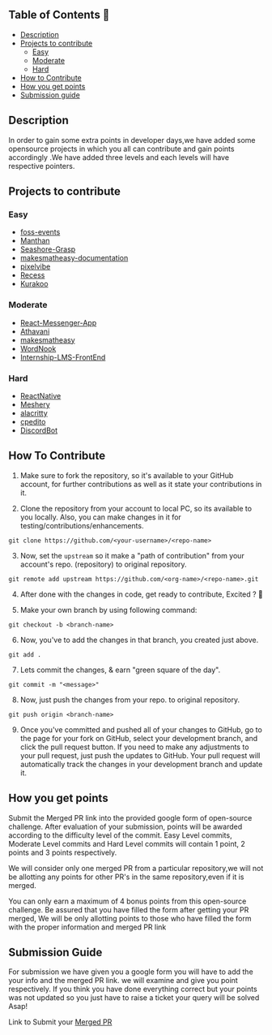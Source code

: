 ## Table of Contents 📕
- [Description](#description)
- [Projects to contribute](#projects-to-contribute)
  - [Easy]()
  - [Moderate]()
  - [Hard]()
- [How to Contribute](#how-to-contribute)
- [How you get points](#how-you-get-points)
- [Submission guide](#submission-guide)
## Description 
In order to gain some extra points in developer days,we have added some opensource projects in which you all can contribute and gain points accordingly .We have added three levels and each levels will have respective pointers.

## Projects to contribute 
### Easy
 - [foss-events](https://github.com/DSC-JSS-NOIDA/foss-events)
 - [Manthan](https://github.com/Manthan933/Manthan )
 - [Seashore-Grasp](https://github.com/sonaljain067/Seashore-Grasp)
 - [makesmatheasy-documentation](https://github.com/makesmatheasy/makesmatheasy-documentation)
 - [pixelvibe](https://github.com/ankitapuri/pixelvibe)
 - [Recess](https://github.com/avinashkranjan/Recess)
 - [Kurakoo](https://github.com/purnima143/Kurakoo)
 
 ### Moderate 
 - [React-Messenger-App](https://github.com/DhairyaBahl/React-Messenger-App)
 - [Athavani](https://github.com/Tejas1510/Athavani)
 - [makesmatheasy](https://github.com/makesmatheasy/makesmatheasy)
 - [WordNook](https://github.com/ALPHAVIO/WordNook)
 - [Internship-LMS-FrontEnd](https://github.com/praveenscience/Internship-LMS-FrontEnd)
 <!-- - [WordNook](https://github.com/ALPHAVIO/WordNook) -->

 ### Hard
 - [ReactNative](https://github.com/facebook/react-native/labels/Good%20first%20issue)
 - [Meshery](https://github.com/meshery/meshery/labels/good%20first%20issue)
 - [alacritty](https://github.com/alacritty/alacritty)
 - [cpedito](https://github.com/cpeditor/cpeditor/)
 - [DiscordBot](https://github.com/python-discord/bot)


## How To Contribute 
1. Make sure to fork the repository, so it's available to your GitHub account, for further contributions as well as it state your contributions in it.


2. Clone the repository from your account to local PC, so its available to you locally. Also, you can make changes in it for testing/contributions/enhancements.

```
git clone https://github.com/<your-username>/<repo-name>
```

3. Now, set the `upstream` so it make a "path of contribution" from your account's repo. (repository) to original repository.


```
git remote add upstream https://github.com/<org-name>/<repo-name>.git
```

4. After done with the changes in code, get ready to contribute, Excited ? :star_struck: 

5. Make your own branch by using following command:
```
git checkout -b <branch-name>
```

6. Now, you've to add the changes in that branch, you created just above.
```
git add .
```
7. Lets commit the changes, & earn "green square of the day".
```
git commit -m "<message>"
```
8. Now, just push the changes from your repo. to original repository.
```
git push origin <branch-name>
```
9. Once you've committed and pushed all of your changes to GitHub, go to the page for your fork on GitHub, select your development branch, and click the pull request button. If you need to make any adjustments to your pull request, just push the updates to GitHub. Your pull request will automatically track the changes in your development branch and update it.

## How you get points 
Submit the Merged PR link into the provided google form of open-source challenge. After evaluation of your submission, points will be awarded according to the difficulty level of the commit. Easy Level commits, Moderate Level commits and Hard Level commits will contain 1 point, 2 points and 3 points respectively.

We will consider only one merged PR from a particular repository,we will not be allotting any points for other PR's in the same repository,even if it is merged.


You can only earn a maximum of 4 bonus points from this open-source challenge. Be assured that you have filled the form after getting your PR merged, We will be only allotting points to those who have filled the form with the proper information and merged PR link


## Submission Guide 
For submission we have given you a google form you will have to add the your info and the merged PR link. 
we will examine and give you point respectively.
If you think you have done everything correct but your points was not updated so you just have to raise a ticket your query will be solved Asap!


Link to Submit your [Merged PR](https://docs.google.com/forms/d/e/1FAIpQLScJqo7HMOwbHZp8LLvixKprvfC9ar9plSyv32GgEG8Ysuae2g/viewform)








 